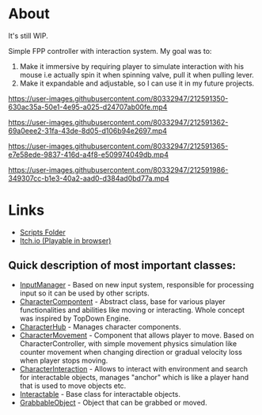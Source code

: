 # About

It's still WIP.

Simple FPP controller with interaction system. My goal was to:

1. Make it immersive by requiring player to simulate interaction with his mouse i.e actually spin it when spinning valve, pull it when pulling lever.
2. Make it expandable and adjustable, so I can use it in my future projects.

https://user-images.githubusercontent.com/80332947/212591350-630ac35a-50e1-4e95-a025-d24707ab00fe.mp4


https://user-images.githubusercontent.com/80332947/212591362-69a0eee2-31fa-43de-8d05-d106b94e2697.mp4


https://user-images.githubusercontent.com/80332947/212591365-e7e58ede-9837-416d-a4f8-e509974049db.mp4


https://user-images.githubusercontent.com/80332947/212591986-349307cc-b1e3-40a2-aad0-d384ad0bd77a.mp4

# Links

* [Scripts Folder](https://github.com/Ys95/InteractionsDemo/tree/main/Assets/PuzzleDungeon/Scripts)
* [Itch.io (Playable in browser)](https://ys95.itch.io/dungeon-demo)

## Quick description of most important classes:
* [InputManager](https://github.com/Ys95/InteractionsDemo/blob/main/Assets/PuzzleDungeon/Scripts/Input/InputManager.cs) - Based on new input system, responsible for processing input so it can be used by other scripts.
* [CharacterCompontent](https://github.com/Ys95/InteractionsDemo/blob/main/Assets/PuzzleDungeon/Scripts/Character/CharacterComponent.cs) - Abstract class, base for various player functionalities and abilities like moving or interacting. Whole concept was inspired by TopDown Engine.
* [CharacterHub](https://github.com/Ys95/InteractionsDemo/blob/main/Assets/PuzzleDungeon/Scripts/Character/CharacterHub.cs) - Manages character components. 
* [CharacterMovement](https://github.com/Ys95/InteractionsDemo/blob/main/Assets/PuzzleDungeon/Scripts/Character/CharacterMovement.cs) - Component that allows player to move. Based on CharacterController, with simple movement physics simulation like counter movement when changing direction or gradual velocity loss when player stops moving.
* [CharacterInteraction](https://github.com/Ys95/InteractionsDemo/blob/main/Assets/PuzzleDungeon/Scripts/Character/CharacterInteractions.cs) - Allows to interact with environment and search for interactable objects, manages "anchor" which is like a player hand that is used to move objects etc.
* [Interactable](https://github.com/Ys95/InteractionsDemo/blob/main/Assets/PuzzleDungeon/Scripts/Interactions/Interactable.cs) - Base class for interactable objects.
* [GrabbableObject](https://github.com/Ys95/InteractionsDemo/blob/main/Assets/PuzzleDungeon/Scripts/Interactions/GrabbableObject.cs) - Object that can be grabbed or moved.

